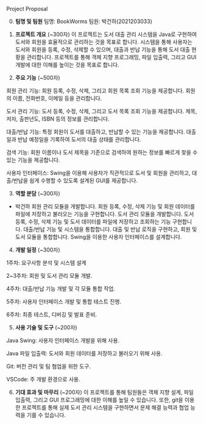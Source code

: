 Project Proposal

0. **팀명 및 팀원**
팀명: BookWorms
팀원: 박건하(2021203033)

1. **프로젝트 개요** (~300자)
이 프로젝트는 도서 대출 관리 시스템을 Java로 구현하여 도서와 회원을 효율적으로 관리하는 것을 목표로 합니다. 시스템을 통해 사용자는 도서와 회원을 등록, 수정, 삭제할 수 있으며, 대출과 반납 기능을 통해 도서 대출 현황을 관리합니다. 프로젝트를 통해 객체 지향 프로그래밍, 파일 입출력, 그리고 GUI 개발에 대한 이해를 높이는 것을 목표로 합니다.

2. **주요 기능** (~500자)

회원 관리 기능: 회원 등록, 수정, 삭제, 그리고 회원 목록 조회 기능을 제공합니다. 회원의 이름, 전화번호, 이메일 등을 관리합니다.

도서 관리 기능: 도서 등록, 수정, 삭제, 그리고 도서 목록 조회 기능을 제공합니다. 제목, 저자, 출판년도, ISBN 등의 정보를 관리합니다.

대출/반납 기능: 특정 회원이 도서를 대출하고, 반납할 수 있는 기능을 제공합니다. 대출일과 반납 예정일을 기록하여 도서의 대출 상태를 관리합니다.

검색 기능: 회원 이름이나 도서 제목을 기준으로 검색하여 원하는 정보를 빠르게 찾을 수 있는 기능을 제공합니다.

사용자 인터페이스: Swing을 이용해 사용자가 직관적으로 도서 및 회원을 관리하고, 대출/반납을 쉽게 수행할 수 있도록 설계된 GUI를 제공합니다.

3. **역할 분담** (~300자)

 - 박건하 
 회원 관리 모듈을 개발합니다.  회원 등록, 수정, 삭제 기능 및 회원 데이터를 파일에 저장하고 불러오는 기능을 구현합니다. 
 도서 관리 모듈을 개발합니다. 도서 등록, 수정, 삭제 기능 및 도서 데이터를 파일에 저장하고 조회하는 기능 구현합니다.
 대출/반납 기능 및 시스템을 통합합니다. 대출 및 반납 로직을 구현하고, 회원 및 도서 모듈을 통합합니다. Swing을 이용한 사용자 인터페이스를 설계합니다.


4. **개발 일정** (~300자)

1주차: 요구사항 분석 및 시스템 설계

2~3주차: 회원 및 도서 관리 모듈 개발.

4주차: 대출/반납 기능 개발 및 각 모듈 통합 작업.

5주차: 사용자 인터페이스 개발 및 통합 테스트 진행.

6주차: 최종 테스트, 디버깅 및 발표 준비.

5. **사용 기술 및 도구** (~200자)

Java Swing: 사용자 인터페이스 개발을 위해 사용.

Java 파일 입출력: 도서와 회원 데이터를 저장하고 불러오기 위해 사용.

Git: 버전 관리 및 팀 협업을 위한 도구.

VSCode: 주 개발 환경으로 사용.

6. **기대 효과 및 마무리** (~200자)
이 프로젝트를 통해 팀원들은 객체 지향 설계, 파일 입출력, 그리고 GUI 프로그래밍에 대한 이해를 높일 수 있습니다. 또한, git을 이용한 프로젝트를 통해 실제 도서 관리 시스템을 구현하면서 문제 해결 능력과 협업 능력을 기를 수 있습니다.
